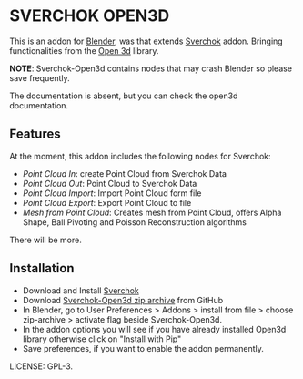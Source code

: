 SVERCHOK OPEN3D
===============

This is an addon for [Blender][1], was that extends [Sverchok][2]
addon. Bringing functionalities from the [Open 3d][7] library.

**NOTE**: Sverchok-Open3d contains nodes that may crash Blender so please save frequently.


The documentation is absent, but you can check the open3d documentation.

Features
--------

At the moment, this addon includes the following nodes for Sverchok:

* *Point Cloud In*: create Point Cloud from Sverchok Data
* *Point Cloud Out*: Point Cloud to Sverchok Data
* *Point Cloud Import*: Import Point Cloud form file
* *Point Cloud Export*: Export Point Cloud to file
* *Mesh from Point Cloud*: Creates mesh from Point Cloud, offers Alpha Shape, Ball Pivoting and Poisson Reconstruction algorithms

There will be more.

Installation
------------

* Download and Install [Sverchok][2]
* Download [Sverchok-Open3d zip archive][4] from GitHub
* In Blender, go to User Preferences > Addons > install from file > choose
  zip-archive > activate flag beside Sverchok-Open3d.
* In the addon options you will see if you have already installed Open3d library otherwise click on "Install with Pip"
* Save preferences, if you want to enable the addon permanently.

LICENSE: GPL-3.

[1]: http://blender.org
[2]: https://github.com/nortikin/sverchok
[4]: https://github.com/vicdoval/sverchok-open3d/archive/master.zip
[6]: https://github.com/nortikin/sverchok/wiki/Dependencies
[7]: http://www.open3d.org/
